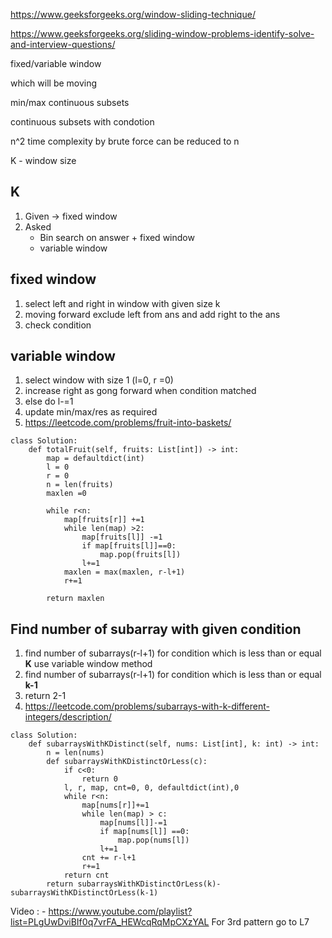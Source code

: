https://www.geeksforgeeks.org/window-sliding-technique/

https://www.geeksforgeeks.org/sliding-window-problems-identify-solve-and-interview-questions/

fixed/variable window


which will be moving


min/max continuous subsets 


continuous subsets with condotion


n^2 time complexity by brute force can be reduced to n


K - window size


## K

1. Given -> fixed window
2. Asked
   - Bin search on answer + fixed window
   - variable window

## fixed window
1. select left and right in window with given size k
2. moving forward exclude left from ans and add right to the ans
3. check condition

## variable window
1. select window with size 1 (l=0, r =0)
2. increase right as gong forward when condition matched
3. else do l-=1
4. update min/max/res as required
5. https://leetcode.com/problems/fruit-into-baskets/
```
class Solution:
    def totalFruit(self, fruits: List[int]) -> int:
        map = defaultdict(int)
        l = 0
        r = 0
        n = len(fruits)
        maxlen =0
        
        while r<n:
            map[fruits[r]] +=1
            while len(map) >2:
                map[fruits[l]] -=1
                if map[fruits[l]]==0:
                    map.pop(fruits[l])
                l+=1
            maxlen = max(maxlen, r-l+1)
            r+=1
                            
        return maxlen
```
## Find number of subarray with given condition
1. find number of subarrays(r-l+1) for condition which is less than or equal **K** use variable window method
2. find number of subarrays(r-l+1) for condition which is less than or equal **k-1**
3. return 2-1
5. https://leetcode.com/problems/subarrays-with-k-different-integers/description/

```
class Solution:
    def subarraysWithKDistinct(self, nums: List[int], k: int) -> int:
        n = len(nums)
        def subarraysWithKDistinctOrLess(c):
            if c<0:
                return 0
            l, r, map, cnt=0, 0, defaultdict(int),0
            while r<n:
                map[nums[r]]+=1
                while len(map) > c:
                    map[nums[l]]-=1
                    if map[nums[l]] ==0:
                        map.pop(nums[l])
                    l+=1
                cnt += r-l+1
                r+=1
            return cnt
        return subarraysWithKDistinctOrLess(k)-subarraysWithKDistinctOrLess(k-1)
```
Video : - https://www.youtube.com/playlist?list=PLgUwDviBIf0q7vrFA_HEWcqRqMpCXzYAL
For 3rd pattern go to L7




